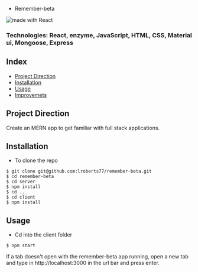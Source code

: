 * Remember-beta

<div>
<img src="https://img.shields.io/badge/made%20with-React-green.svg?logo=react&colorA=000000&colorB=be33ff" alt="made with React">
</div>

### Technologies: React, enzyme, JavaScript, HTML, CSS, Material ui, Mongoose, Express

## Index
* [Project Direction](#Project)
* [Installation](#Install)
* [Usage](#Usage)
* [Improvemets](#Improvements)

## <a name="Project">Project Direction</a>
Create an MERN app to get familiar with full stack applications.

## <a name="Install">Installation</a>
* To clone the repo
```shell
$ git clone git@github.com:lroberts77/remember-beta.git
$ cd remember-beta
$ cd server
$ npm install
$ cd ..
$ cd client
$ npm install
```

## <a name="Usage">Usage</a>
* Cd into the client folder
```shell
$ npm start
```

If a tab doesn't open with the remember-beta app running, open a new tab and type in http://localhost:3000 in the url bar and press enter.